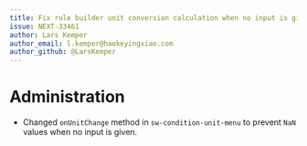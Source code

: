 ```yaml
---
title: Fix rule builder unit conversion calculation when no input is given
issue: NEXT-33461
author: Lars Kemper
author_email: l.kemper@haokeyingxiao.com
author_github: @LarsKemper
---
```

# Administration
* Changed `onUnitChange` method in `sw-condition-unit-menu` to prevent `NaN` values when no input is given.
